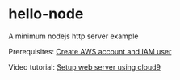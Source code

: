 # hello-node
A minimum nodejs http server example

Prerequisites: [Create AWS account and IAM user](https://youtu.be/W-udN-8qTHE)

Video tutorial: [Setup web server using cloud9](https://youtu.be/6oEbgB5W7PI)
